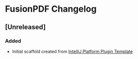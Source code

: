 <!-- Keep a Changelog guide -> https://keepachangelog.com -->

# FusionPDF Changelog

## [Unreleased]
### Added
- Initial scaffold created from [IntelliJ Platform Plugin Template](https://github.com/JetBrains/intellij-platform-plugin-template)
